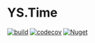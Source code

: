 # YS.Time

[![build](https://github.com/yscorecore/ys.time/workflows/build/badge.svg)](https://github.com/yscorecore/ys.time/actions?query=workflow%3Abuild) [![codecov](https://codecov.io/gh/yscorecore/ys.time/branch/master/graph/badge.svg)](https://codecov.io/gh/yscorecore/ys.time) [![Nuget](https://img.shields.io/nuget/v/YS.Time.Core)](https://nuget.org/packages/YS.Time.Core/)